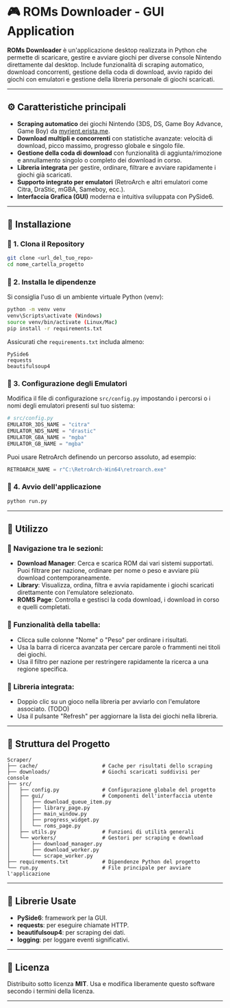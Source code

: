 # 🎮 ROMs Downloader - GUI Application

**ROMs Downloader** è un'applicazione desktop realizzata in Python che permette di scaricare, gestire e avviare giochi per diverse console Nintendo direttamente dal desktop. Include funzionalità di scraping automatico, download concorrenti, gestione della coda di download, avvio rapido dei giochi con emulatori e gestione della libreria personale di giochi scaricati.

---

## ⚙️ Caratteristiche principali

- **Scraping automatico** dei giochi Nintendo (3DS, DS, Game Boy Advance, Game Boy) da [myrient.erista.me](https://myrient.erista.me/files/).
- **Download multipli e concorrenti** con statistiche avanzate: velocità di download, picco massimo, progresso globale e singolo file.
- **Gestione della coda di download** con funzionalità di aggiunta/rimozione e annullamento singolo o completo dei download in corso.
- **Libreria integrata** per gestire, ordinare, filtrare e avviare rapidamente i giochi già scaricati.
- **Supporto integrato per emulatori** (RetroArch e altri emulatori come Citra, DraStic, mGBA, Sameboy, ecc.).
- **Interfaccia Grafica (GUI)** moderna e intuitiva sviluppata con PySide6.

---

## 🚀 Installazione

### 📌 1. Clona il Repository

```bash
git clone <url_del_tuo_repo>
cd nome_cartella_progetto
```

### 📌 2. Installa le dipendenze

Si consiglia l'uso di un ambiente virtuale Python (venv):

```bash
python -m venv venv
venv\Scripts\activate (Windows)
source venv/bin/activate (Linux/Mac)
pip install -r requirements.txt
```

Assicurati che `requirements.txt` includa almeno:

```
PySide6
requests
beautifulsoup4
```

### 📌 3. Configurazione degli Emulatori

Modifica il file di configurazione `src/config.py` impostando i percorsi o i nomi degli emulatori presenti sul tuo sistema:

```python
# src/config.py
EMULATOR_3DS_NAME = "citra"
EMULATOR_NDS_NAME = "drastic"
EMULATOR_GBA_NAME = "mgba"
EMULATOR_GB_NAME = "mgba"
```

Puoi usare RetroArch definendo un percorso assoluto, ad esempio:

```python
RETROARCH_NAME = r"C:\RetroArch-Win64\retroarch.exe"
```

### 📌 4. Avvio dell'applicazione

```bash
python run.py
```

---

## 🎯 Utilizzo

### 🔹 Navigazione tra le sezioni:

- **Download Manager**: Cerca e scarica ROM dai vari sistemi supportati. Puoi filtrare per nazione, ordinare per nome o peso e avviare più download contemporaneamente.
- **Library**: Visualizza, ordina, filtra e avvia rapidamente i giochi scaricati direttamente con l'emulatore selezionato.
- **ROMS Page**: Controlla e gestisci la coda download, i download in corso e quelli completati.

### 🔹 Funzionalità della tabella:

- Clicca sulle colonne "Nome" o "Peso" per ordinare i risultati.
- Usa la barra di ricerca avanzata per cercare parole o frammenti nei titoli dei giochi.
- Usa il filtro per nazione per restringere rapidamente la ricerca a una regione specifica.

### 🔹 Libreria integrata:

- Doppio clic su un gioco nella libreria per avviarlo con l'emulatore associato. (TODO)
- Usa il pulsante "Refresh" per aggiornare la lista dei giochi nella libreria.

---

## 📂 Struttura del Progetto

```plaintext
Scraper/
├── cache/                     # Cache per risultati dello scraping
├── downloads/                 # Giochi scaricati suddivisi per console
├── src/
│   ├── config.py              # Configurazione globale del progetto
│   ├── gui/                   # Componenti dell'interfaccia utente
│   │   ├── download_queue_item.py
│   │   ├── library_page.py
│   │   ├── main_window.py
│   │   ├── progress_widget.py
│   │   └── roms_page.py
│   ├── utils.py               # Funzioni di utilità generali
│   └── workers/               # Gestori per scraping e download
│       ├── download_manager.py
│       ├── download_worker.py
│       └── scrape_worker.py
├── requirements.txt           # Dipendenze Python del progetto
└── run.py                     # File principale per avviare l'applicazione
```

---

## 📌 Librerie Usate

- **PySide6**: framework per la GUI.
- **requests**: per eseguire chiamate HTTP.
- **beautifulsoup4**: per scraping dei dati.
- **logging**: per loggare eventi significativi.

---

## 📜 Licenza

Distribuito sotto licenza **MIT**. Usa e modifica liberamente questo software secondo i termini della licenza.

---

